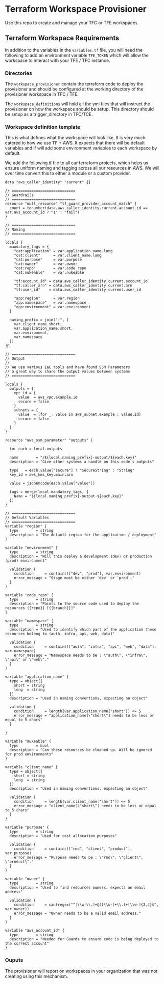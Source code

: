 # Terraform Workspace Provisioner
Use this repo to create and manage your TFC or TFE workspaces.

## Terraform Workspace Requirements
In addition to the variables in the `variables.tf` file, you will need the following to add an environment variable `TFE_TOKEN` which will allow the workspace to interact with your TFE / TFC instance.

### Directories
The `workspace_provisioner` contain the terraform code to deploy the provisioner and should be configured at the working directory of the provisioner workspace in TFC / TFE.

The `workspace_definitions` will hold all the yml files that will instruct the provisioner on how the workspace should be setup. This directory should be setup as a trigger_directory in TFC/TCE.

### Workspace definition template
This is what defines what the workspace will look like. It is very much catered to how we use TF + AWS. It expects that there will be default variables and if will add some environment variables to each workspace by default. 

We add the following tf file to all our terraform projects, which helps us ensure uniform naming and tagging across all our resources in AWS. We will over time convert this to either a module or a custom provider.

```hcl
data "aws_caller_identity" "current" {}

// =============================
// Guardrails
// =============================
resource "null_resource" "tf_guard_provider_account_match" {
  count = tonumber(data.aws_caller_identity.current.account_id == var.aws_account_id ? "1" : "fail")
}

// =============================
// Naming
// =============================

locals {
  mandatory_tags = {
    "cat:application" = var.application_name.long
    "cat:client"      = var.client_name.long
    "cat:purpose"     = var.purpose
    "cat:owner"       = var.owner
    "cat:repo"        = var.code_repo
    "cat:nukeable"    = var.nukeable

    "tf:account_id" = data.aws_caller_identity.current.account_id
    "tf:caller_arn" = data.aws_caller_identity.current.arn
    "tf:user_id"    = data.aws_caller_identity.current.user_id

    "app:region"      = var.region
    "app:namespace"   = var.namespace
    "app:environment" = var.environment
  }

  naming_prefix = join("-", [
    var.client_name.short,
    var.application_name.short,
    var.environment,
    var.namespace
  ])
}∏

// =============================
// Output
// 
// We use various IaC tools and have found SSM Parameters
// a great way to share the output values between systems
// =============================

locals {
  outputs = {
    vpc_id = {
      value  = aws_vpc.example.id
      secure = false
    }
    subnets = {
      value  = [for _, value in aws_subnet.example : value.id]
      secure = false
    }
  }
}

resource "aws_ssm_parameter" "outputs" {

  for_each = local.outputs

  name        = "/${local.naming_prefix}-output/${each.key}"
  description = "Give other systems a handle on this code's outputs"

  type   = each.value["secure"] ? "SecureString" : "String"
  key_id = aws_kms_key.main.arn

  value = jsonencode(each.value["value"])

  tags = merge(local.mandatory_tags, {
    Name = "${local.naming_prefix}-output-${each.key}"
  })
}

// =============================
// Default Variables
// =============================
variable "region" {
  type        = string
  description = "The default region for the application / deployment"
}

variable "environment" {
  type        = string
  description = "Will this deploy a development (dev) or production (prod) environment"

  validation {
    condition     = contains(["dev", "prod"], var.environment)
    error_message = "Stage must be either 'dev' or 'prod'."
  }
}

variable "code_repo" {
  type        = string
  description = "Points to the source code used to deploy the resources {{repo}} [{{branch}}]"
}

variable "namespace" {
  type        = string
  description = "Used to identify which part of the application these resources belong to (auth, infra, api, web, data)"

  validation {
    condition     = contains(["auth", "infra", "api", "web", "data"], var.namespace)
    error_message = "Namespace needs to be : \"auth\", \"infra\", \"api\" or \"web\"."
  }
}

variable "application_name" {
  type = object({
    short = string
    long  = string
  })
  description = "Used in naming conventions, expecting an object"

  validation {
    condition     = length(var.application_name["short"]) <= 5
    error_message = "application_name[\"short\"] needs to be less or equal to 5 chars"
  }

}

variable "nukeable" {
  type        = bool
  description = "Can these resources be cleaned up. Will be ignored for prod environments"
}

variable "client_name" {
  type = object({
    short = string
    long  = string
  })
  description = "Used in naming conventions, expecting an object"

  validation {
    condition     = length(var.client_name["short"]) <= 5
    error_message = "client_name[\"short\"] needs to be less or equal to 5 chars"
  }
}

variable "purpose" {
  type        = string
  description = "Used for cost allocation purposes"

  validation {
    condition     = contains(["rnd", "client", "product"], var.purpose)
    error_message = "Purpose needs to be : \"rnd\", \"client\", \"product\"."
  }
}

variable "owner" {
  type        = string
  description = "Used to find resources owners, expects an email address"

  validation {
    condition     = can(regex("^[\\w-\\.]+@([\\w-]+\\.)+[\\w-]{2,4}$", var.owner))
    error_message = "Owner needs to be a valid email address."
  }
}

variable "aws_account_id" {
  type        = string
  description = "Needed for Guards to ensure code is being deployed to the correct account"
}
```

### Ouputs
The provisioner will report on workspaces in your organization that was not creating using this mechanism. 